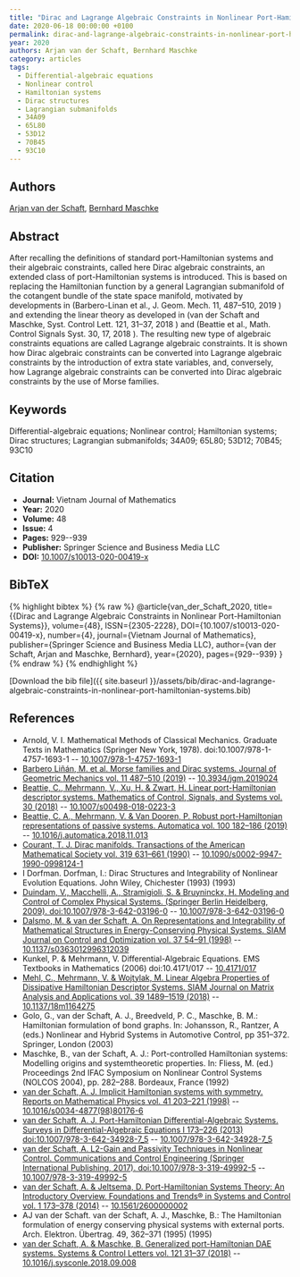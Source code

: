 ```yaml
---
title: "Dirac and Lagrange Algebraic Constraints in Nonlinear Port-Hamiltonian Systems"
date: 2020-06-18 00:00:00 +0100
permalink: dirac-and-lagrange-algebraic-constraints-in-nonlinear-port-hamiltonian-systems
year: 2020
authors: Arjan van der Schaft, Bernhard Maschke
category: articles
tags:
  - Differential-algebraic equations
  - Nonlinear control
  - Hamiltonian systems
  - Dirac structures
  - Lagrangian submanifolds
  - 34A09
  - 65L80
  - 53D12
  - 70B45
  - 93C10
---
```

 
## Authors
[Arjan van der Schaft](authors/arjan-van-der-schaft), [Bernhard Maschke](authors/bernhard-maschke)
 
## Abstract
After recalling the definitions of standard port-Hamiltonian systems and their algebraic constraints, called here Dirac algebraic constraints, an extended class of port-Hamiltonian systems is introduced. This is based on replacing the Hamiltonian function by a general Lagrangian submanifold of the cotangent bundle of the state space manifold, motivated by developments in (Barbero-Linan et al., J. Geom. Mech. 11, 487–510, 2019 ) and extending the linear theory as developed in (van der Schaft and Maschke, Syst. Control Lett. 121, 31–37, 2018 ) and (Beattie et al., Math. Control Signals Syst. 30, 17, 2018 ). The resulting new type of algebraic constraints equations are called Lagrange algebraic constraints. It is shown how Dirac algebraic constraints can be converted into Lagrange algebraic constraints by the introduction of extra state variables, and, conversely, how Lagrange algebraic constraints can be converted into Dirac algebraic constraints by the use of Morse families.
 
## Keywords
Differential-algebraic equations; Nonlinear control; Hamiltonian systems; Dirac structures; Lagrangian submanifolds; 34A09; 65L80; 53D12; 70B45; 93C10
 
## Citation
- **Journal:** Vietnam Journal of Mathematics
- **Year:** 2020
- **Volume:** 48
- **Issue:** 4
- **Pages:** 929--939
- **Publisher:** Springer Science and Business Media LLC
- **DOI:** [10.1007/s10013-020-00419-x](https://doi.org/10.1007/s10013-020-00419-x)
 
## BibTeX
{% highlight bibtex %}
{% raw %}
@article{van_der_Schaft_2020,
  title={{Dirac and Lagrange Algebraic Constraints in Nonlinear Port-Hamiltonian Systems}},
  volume={48},
  ISSN={2305-2228},
  DOI={10.1007/s10013-020-00419-x},
  number={4},
  journal={Vietnam Journal of Mathematics},
  publisher={Springer Science and Business Media LLC},
  author={van der Schaft, Arjan and Maschke, Bernhard},
  year={2020},
  pages={929--939}
}
{% endraw %}
{% endhighlight %}
 
[Download the bib file]({{ site.baseurl }}/assets/bib/dirac-and-lagrange-algebraic-constraints-in-nonlinear-port-hamiltonian-systems.bib)
 
## References
- Arnold, V. I. Mathematical Methods of Classical Mechanics. Graduate Texts in Mathematics (Springer New York, 1978). doi:10.1007/978-1-4757-1693-1 -- [10.1007/978-1-4757-1693-1](https://doi.org/10.1007/978-1-4757-1693-1)
- [Barbero Liñán, M. et al. Morse families and Dirac systems. Journal of Geometric Mechanics vol. 11 487–510 (2019)](morse-families-and-dirac-systems) -- [10.3934/jgm.2019024](https://doi.org/10.3934/jgm.2019024)
- [Beattie, C., Mehrmann, V., Xu, H. & Zwart, H. Linear port-Hamiltonian descriptor systems. Mathematics of Control, Signals, and Systems vol. 30 (2018)](linear-port-hamiltonian-descriptor-systems) -- [10.1007/s00498-018-0223-3](https://doi.org/10.1007/s00498-018-0223-3)
- [Beattie, C. A., Mehrmann, V. & Van Dooren, P. Robust port-Hamiltonian representations of passive systems. Automatica vol. 100 182–186 (2019)](robust-port-hamiltonian-representations-of-passive-systems) -- [10.1016/j.automatica.2018.11.013](https://doi.org/10.1016/j.automatica.2018.11.013)
- [Courant, T. J. Dirac manifolds. Transactions of the American Mathematical Society vol. 319 631–661 (1990)](dirac-manifolds) -- [10.1090/s0002-9947-1990-0998124-1](https://doi.org/10.1090/s0002-9947-1990-0998124-1)
- I Dorfman. Dorfman, I.: Dirac Structures and Integrability of Nonlinear Evolution Equations. John Wiley, Chichester (1993) (1993)
- [Duindam, V., Macchelli, A., Stramigioli, S. & Bruyninckx, H. Modeling and Control of Complex Physical Systems. (Springer Berlin Heidelberg, 2009). doi:10.1007/978-3-642-03196-0](modeling-and-control-of-complex-physical-systems) -- [10.1007/978-3-642-03196-0](https://doi.org/10.1007/978-3-642-03196-0)
- [Dalsmo, M. & van der Schaft, A. On Representations and Integrability of Mathematical Structures in Energy-Conserving Physical Systems. SIAM Journal on Control and Optimization vol. 37 54–91 (1998)](on-representations-and-integrability-of-mathematical-structures-in-energy-conserving-physical-systems) -- [10.1137/s0363012996312039](https://doi.org/10.1137/s0363012996312039)
- Kunkel, P. & Mehrmann, V. Differential-Algebraic Equations. EMS Textbooks in Mathematics (2006) doi:10.4171/017 -- [10.4171/017](https://doi.org/10.4171/017)
- [Mehl, C., Mehrmann, V. & Wojtylak, M. Linear Algebra Properties of Dissipative Hamiltonian Descriptor Systems. SIAM Journal on Matrix Analysis and Applications vol. 39 1489–1519 (2018)](linear-algebra-properties-of-dissipative-hamiltonian-descriptor-systems) -- [10.1137/18m1164275](https://doi.org/10.1137/18m1164275)
- Golo, G., van der Schaft, A. J., Breedveld, P. C., Maschke, B. M.: Hamiltonian formulation of bond graphs. In: Johansson, R., Rantzer, A (eds.) Nonlinear and Hybrid Systems in Automotive Control, pp 351–372. Springer, London (2003)
- Maschke, B., van der Schaft, A. J.: Port-controlled Hamiltonian systems: Modelling origins and systemtheoretic properties. In: Fliess, M. (ed.) Proceedings 2nd IFAC Symposium on Nonlinear Control Systems (NOLCOS 2004), pp. 282–288. Bordeaux, France (1992)
- [van der Schaft, A. J. Implicit Hamiltonian systems with symmetry. Reports on Mathematical Physics vol. 41 203–221 (1998)](implicit-hamiltonian-systems-with-symmetry) -- [10.1016/s0034-4877(98)80176-6](https://doi.org/10.1016/s0034-4877(98)80176-6)
- [van der Schaft, A. J. Port-Hamiltonian Differential-Algebraic Systems. Surveys in Differential-Algebraic Equations I 173–226 (2013) doi:10.1007/978-3-642-34928-7_5](port-hamiltonian-differential-algebraic-systems) -- [10.1007/978-3-642-34928-7_5](https://doi.org/10.1007/978-3-642-34928-7_5)
- [van der Schaft, A. L2-Gain and Passivity Techniques in Nonlinear Control. Communications and Control Engineering (Springer International Publishing, 2017). doi:10.1007/978-3-319-49992-5](l2-gain-and-passivity-techniques-in-nonlinear-control) -- [10.1007/978-3-319-49992-5](https://doi.org/10.1007/978-3-319-49992-5)
- [van der Schaft, A. & Jeltsema, D. Port-Hamiltonian Systems Theory: An Introductory Overview. Foundations and Trends® in Systems and Control vol. 1 173–378 (2014)](port-hamiltonian-systems-theory-an-introductory-overview) -- [10.1561/2600000002](https://doi.org/10.1561/2600000002)
- AJ van der Schaft. van der Schaft, A. J., Maschke, B.: The Hamiltonian formulation of energy conserving physical systems with external ports. Arch. Elektron. Übertrag. 49, 362–371 (1995) (1995)
- [van der Schaft, A. & Maschke, B. Generalized port-Hamiltonian DAE systems. Systems &amp; Control Letters vol. 121 31–37 (2018)](generalized-port-hamiltonian-dae-systems) -- [10.1016/j.sysconle.2018.09.008](https://doi.org/10.1016/j.sysconle.2018.09.008)

